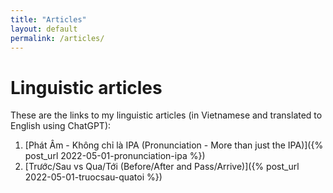 ```yaml
---
title: "Articles"
layout: default
permalink: /articles/
---
```


# Linguistic articles

These are the links to my linguistic articles (in Vietnamese and translated to English using ChatGPT):

1. [Phát Âm - Không chỉ là IPA (Pronunciation - More than just the IPA)]({% post_url 2022-05-01-pronunciation-ipa %})
2. [Trước/Sau vs Qua/Tới (Before/After and Pass/Arrive)]({% post_url 2022-05-01-truocsau-quatoi %})